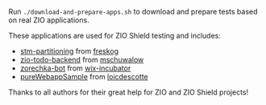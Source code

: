 Run `./download-and-prepare-apps.sh` to download and prepare tests based on real ZIO applications.
 
These applications are used for ZIO Shield testing and includes:
- [stm-partitioning](https://github.com/freskog/stm-partitioning) from [freskog](https://github.com/freskog)
- [zio-todo-backend](https://github.com/mschuwalow/zio-todo-backend) from [mschuwalow](https://github.com/mschuwalow)
- [zorechka-bot](https://github.com/wix-incubator/zorechka-bot) from [wix-incubator](https://github.com/wix-incubator)
- [pureWebappSample](https://github.com/loicdescotte/pureWebappSample) from [loicdescotte](https://github.com/loicdescotte)

Thanks to all authors for their great help for ZIO and ZIO Shield projects!